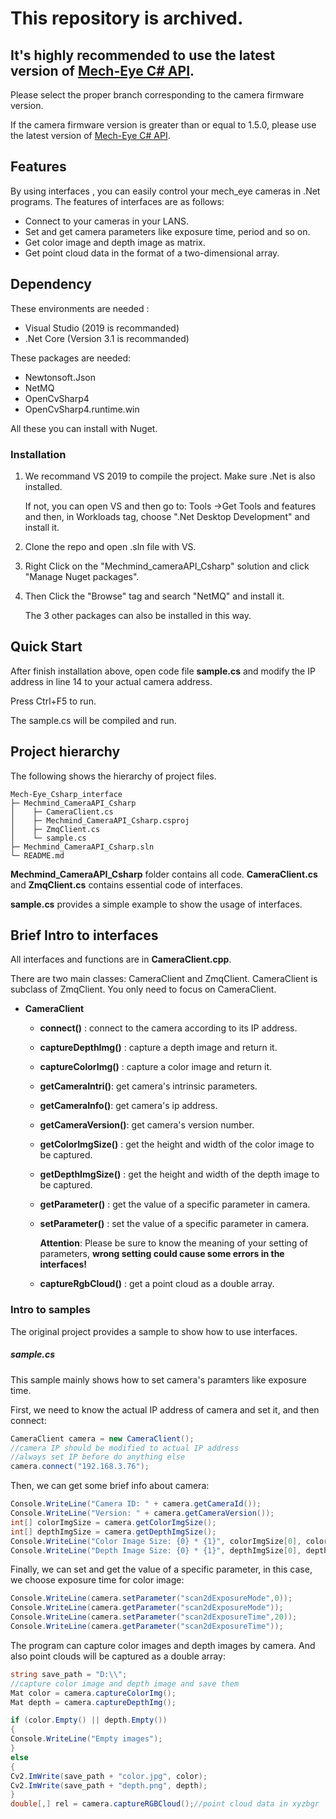 # This repository is archived.

## It's highly recommended to use the latest version of [Mech-Eye C# API](https://github.com/MechMindRobotics/mecheye_csharp_samples).


Please select the proper branch corresponding to the camera firmware version. 

If the camera firmware version is greater than or equal to 1.5.0, please use the latest version of [Mech-Eye C# API](https://github.com/MechMindRobotics/mecheye_csharp_samples).

## Features

By using interfaces , you can easily control your mech_eye cameras in .Net programs. The features of interfaces are as follows:

* Connect to your cameras in your LANS.
* Set and get camera parameters like exposure time, period and so on.
* Get color image and depth image as matrix.
* Get point cloud data in the format of a two-dimensional array.

## Dependency

These environments are needed :

* Visual Studio (2019 is recommanded)
* .Net Core (Version 3.1 is recommanded)

These packages are needed:

* Newtonsoft.Json
* NetMQ
* OpenCvSharp4 
* OpenCvSharp4.runtime.win

All these you can install with Nuget.

### Installation

1. We recommand VS 2019 to compile the project. Make sure .Net is also installed.

   If not, you can open VS and then go to: Tools ->Get Tools and features and then, in Workloads tag, choose ".Net Desktop Development" and install it.

2. Clone the repo and open .sln file with VS.

3. Right CIick on the "Mechmind_cameraAPI_Csharp" solution and click "Manage Nuget packages".

4. Then Click the "Browse" tag and search "NetMQ" and install it.

   The 3 other packages can also be installed in this way.

## Quick Start

After finish installation above, open code file **sample.cs** and modify the IP address in line 14 to your actual camera address.

Press Ctrl+F5 to run.

The sample.cs will be compiled and run. 

## Project hierarchy

The following shows the hierarchy of project files.

```
Mech-Eye_Csharp_interface
├─ Mechmind_CameraAPI_Csharp
│    ├─ CameraClient.cs
│    ├─ Mechmind_CameraAPI_Csharp.csproj
│    ├─ ZmqClient.cs
│    └─ sample.cs
├─ Mechmind_CameraAPI_Csharp.sln
└─ README.md
```

**Mechmind_CameraAPI_Csharp**  folder contains all code. **CameraClient.cs** and **ZmqClient.cs** contains essential code of interfaces. 

**sample.cs** provides a simple example to show the usage of interfaces.

## Brief Intro to interfaces

All interfaces and functions are in  **CameraClient.cpp**.

There are two main classes: CameraClient and ZmqClient. CameraClient is subclass of ZmqClient. You only need to focus on CameraClient.

* **CameraClient**

  * **connect()** : connect to the camera according to its IP address.

  * **captureDepthImg()** : capture a depth image and return it.

  * **captureColorImg()** : capture a color image and return it.

  * **getCameraIntri()**: get camera's intrinsic parameters.

  * **getCameraInfo()**: get camera's ip address.

  * **getCameraVersion()**: get camera's version number.

  * **getColorImgSize()** : get the height and width of the color image to be captured.

  * **getDepthImgSize()** : get the height and width of the depth image to be captured.

  * **getParameter()** : get the value of a specific parameter in camera. 

  * **setParameter()** : set the value of a specific parameter in camera.

    **Attention**: Please be sure to know the meaning of your setting of parameters, **wrong setting could cause some errors in the interfaces!**
  * **captureRgbCloud()** : get a point cloud as a double array.


### Intro to samples

The original project provides a sample to show how to use interfaces.

##### sample.cs

This sample mainly shows how to set camera's paramters like exposure time.

First, we need to know the actual IP address of camera and set it, and then connect:

```c#
CameraClient camera = new CameraClient();
//camera IP should be modified to actual IP address
//always set IP before do anything else
camera.connect("192.168.3.76");
```

Then, we can get some brief info about camera:

```c#
Console.WriteLine("Camera ID: " + camera.getCameraId());
Console.WriteLine("Version: " + camera.getCameraVersion());
int[] colorImgSize = camera.getColorImgSize();
int[] depthImgSize = camera.getDepthImgSize();
Console.WriteLine("Color Image Size: {0} * {1}", colorImgSize[0], colorImgSize[1]);
Console.WriteLine("Depth Image Size: {0} * {1}", depthImgSize[0], depthImgSize[1]);
```

Finally, we can set and get the value of a specific parameter, in this case, we choose exposure time for color image:

```c#
Console.WriteLine(camera.setParameter("scan2dExposureMode",0)); 
Console.WriteLine(camera.getParameter("scan2dExposureMode"));
Console.WriteLine(camera.setParameter("scan2dExposureTime",20)); 
Console.WriteLine(camera.getParameter("scan2dExposureTime"));
```

The program can capture color images and depth images by camera. And also point clouds will be captured as a double array:

```c#
string save_path = "D:\\";
//capture color image and depth image and save them
Mat color = camera.captureColorImg();
Mat depth = camera.captureDepthImg();

if (color.Empty() || depth.Empty())
{
Console.WriteLine("Empty images");
}
else
{
Cv2.ImWrite(save_path + "color.jpg", color);
Cv2.ImWrite(save_path + "depth.png", depth);
}
double[,] rel = camera.captureRGBCloud();//point cloud data in xyzbgr

```

